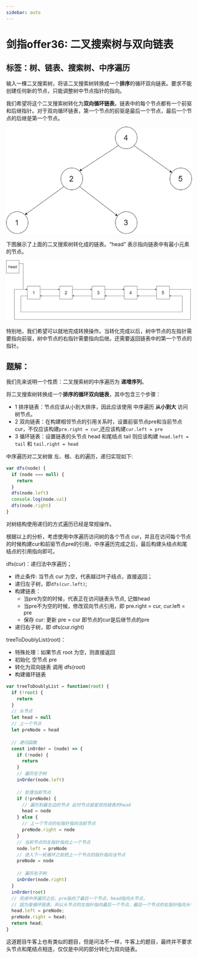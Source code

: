 ```yaml
---
sidebar: auto
---
```


# 剑指offer36: 二叉搜索树与双向链表

## 标签：树、链表、搜索树、中序遍历

输入一棵二叉搜索树，将该二叉搜索树转换成一个**排序**的循环双向链表。要求不能创建任何新的节点，只能调整树中节点指针的指向。

我们希望将这个二叉搜索树转化为**双向循环链表**。链表中的每个节点都有一个前驱和后继指针。对于双向循环链表，第一个节点的前驱是最后一个节点，最后一个节点的后继是第一个节点。

![树](../../images/leetcode/offer/36/01.png)

下图展示了上面的二叉搜索树转化成的链表。“head” 表示指向链表中有最小元素的节点。

![双向链表](../../images/leetcode/offer/36/02.png)

特别地，我们希望可以就地完成转换操作。当转化完成以后，树中节点的左指针需要指向前驱，树中节点的右指针需要指向后继。还需要返回链表中的第一个节点的指针。

## 题解：
我们先来说明一个性质：二叉搜索树的中序遍历为 **递增序列**。

将二叉搜索树转换成一个**排序的循环双向链表**，其中包含三个步骤：
- 1 排序链表：节点应该从小到大排序，因此应该使用 中序遍历 **从小到大** 访问树节点。
- 2 双向链表：在构建相邻节点的引用关系时，设置前驱节点pre和当前节点cur，不仅应该构建`pre.right = cur`,还应该构建`cur.left = pre`
- 3 循环链表：设置链表的头节点 head 和尾结点 tail 则应该构建 `head.left = tail` 和 `tail.right = head`

中序遍历对二叉树做 左、根、右的遍历，递归实现如下: 

```js
var dfs(node) {
  if (node === null) {
    return 
  }
  dfs(node.left)
  console.log(node.val)
  dfs(node.right)
}
```

对树结构使用递归的方式遍历已经是常规操作。

根据以上的分析，考虑使用中序遍历访问树的各个节点 cur，并且在访问每个节点的时候构建cur和前驱节点pre的引用，中序遍历完成之后，最后构建头结点和尾结点的引用指向即可。

dfs(cur)：递归法中序遍历；
- 终止条件: 当节点 cur 为空，代表越过叶子结点，直接返回；
- 递归左子树，即`dfs(cur.left)`;
- 构建链表：
  - 当pre为空的时候，代表正在访问链表头节点, 记做head
  - 当pre不为空的时候，修改双向节点引用，即 pre.right = cur, cur.left = pre
  - 保存 cur: 更新 pre = cur 即节点的cur是后继节点的pre
- 递归右子树，即 dfs(cur.right)

treeToDoublyList(root)：
- 特殊处理：如果节点 root 为空，则直接返回
- 初始化 空节点 pre
- 转化为双向链表 调用 dfs(root)
- 构建循环链表

```js
var treeToDoublyList = function(root) {
  if (!root) {  
    return
  }
  // 头节点
  let head = null
  // 上一个节点
  let preNode = head
  
  // 递归函数
  const inOrder = (node) => {
    if (!node) {
      return 
    }
    // 遍历左子树
    inOrder(node.left)
    
    // 处理当前节点
    if (!preNode) {
      // 遍历到最左边的节点 此时节点就是双向链表的head
      head = node
    } else {
      // 上一个节点的右指针指向当前节点
      preNode.right = node
    }
    // 当前节点的左指针指向上一个节点
    node.left = preNode
    // 进入下一轮循环之前把上一个节点的指针指向当节点
    preNode = node
    
    // 遍历右子树
    inOrder(node.right)
  }
  inOrder(root)
  // 完成中序遍历之后，pre指向了最后一个节点，head指向头节点，
  // 因为是循环链表，所以头节点的左指针指向最后一个节点，最后一个节点的右指针指向头节点
  head.left = preNode;
  preNode.right = head;
  return head;
}
```

这道题目牛客上也有类似的题目，但是问法不一样，牛客上的题目，最终并不要求头节点和尾结点相连，仅仅是中间的部分转化为双向链表。




  